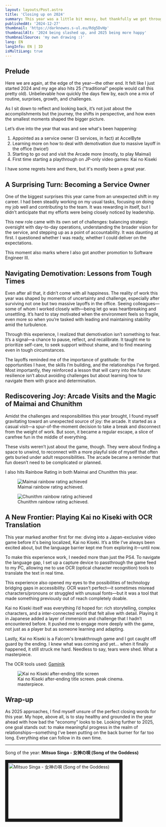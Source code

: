 ```yaml
---
layout: layouts/Post.astro
title: 'Closing up on 2024'
summary: This year was a little bit messy, but thankfully we got through
publishedAt: '2024-12-27'
thumbnail: 'https://darknowns.s-ul.eu/Rdg5DvHp'
thumbnailAlt: '2024 being slashed up, and 2025 being more happy'
thumbnailSource: 'my own drawing :)'
lang: EN
langInfo: EN | ID
isMultiLang: true
---
```


## Prelude

Here we are again, at the edge of the year—the other end. It felt like I just started 2024 and my age also hits 25 ("traditional" people would call this pretty old). Unbelievable how quickly the days flew by, each one a mix of routine, surprises, growth, and challenges.

As I sit down to reflect and looking back, it’s not just about the accomplishments but the journey, the shifts in perspective, and how even the smallest moments shaped the bigger picture.

Let’s dive into the year that was and see what's been happening:

1. Appointed as a service owner (3 services, in fact) at AccelByte
2. Learning more on how to deal with demotivation due to massive layoff in the office (twice!)
3. Starting to go out and visit the Arcade more (mostly, to play Maimai)
4. First time starting a playthrough on JP-only video games: Kai no Kiseki

I have some regrets here and there, but it's mostly been a great year.

## A Surprising Turn: Becoming a Service Owner

One of the biggest surprises this year came from an unexpected shift in my career. I had been steadily working on my usual tasks, focusing on doing my job well and contributing to the team. It was rewarding in itself, but I didn’t anticipate that my efforts were being closely noticed by leadership.

This new role came with its own set of challenges: balancing strategic oversight with day-to-day operations, understanding the broader vision for the service, and stepping up as a point of accountability. It was daunting at first. I questioned whether I was ready, whether I could deliver on the expectations.

This moment also marks where I also got another promotion to Software Engineer III.

## Navigating Demotivation: Lessons from Tough Times

Even after all that, it didn’t come with all happiness. The reality of work this year was shaped by moments of uncertainty and challenge, especially after surviving not one but two massive layoffs in the office. Seeing colleagues—some of whom I worked closely with—being let go was heartbreaking and unsettling. It’s hard to stay motivated when the environment feels so fragile, even more so when you’re tasked with leading and maintaining stability amid the turbulence.

Through this experience, I realized that demotivation isn’t something to fear. It’s a signal—a chance to pause, reflect, and recalibrate. It taught me to prioritize self-care, to seek support without shame, and to find meaning even in tough circumstances.

The layoffs reminded me of the importance of gratitude: for the opportunities I have, the skills I’m building, and the relationships I’ve forged. Most importantly, they reinforced a lesson that will carry into the future: resilience isn’t about avoiding challenges but about learning how to navigate them with grace and determination.

## Rediscovering Joy: Arcade Visits and the Magic of Maimai and Chunithm

Amidst the challenges and responsibilities this year brought, I found myself gravitating toward an unexpected source of joy: the arcade. It started as a casual visit—a spur-of-the-moment decision to take a break and disconnect from the weight of work. But soon, it became a regular escape, a slice of carefree fun in the middle of everything.

These visits weren’t just about the game, though. They were about finding a space to unwind, to reconnect with a more playful side of myself that often gets buried under adult responsibilities. The arcade became a reminder that fun doesn’t need to be complicated or planned.

I also hits Rainbow Rating in both Maimai and Chunithm this year.

<figure>
    <img src="https://darknowns.s-ul.eu/c6Zvy6MA"
         alt="Maimai rainbow rating achieved">
    <figcaption classname="text-slate-500 text-center break-all">Maimai rainbow rating achieved.</figcaption>
</figure>
<figure>
    <img src="https://darknowns.s-ul.eu/gPiasAqW"
         alt="Chunithm rainbow rating achieved">
    <figcaption classname="text-slate-500 text-center break-all">Chunithm rainbow rating achieved.</figcaption>
</figure>

## A New Frontier: Playing Kai no Kiseki with OCR Translation

This year marked another first for me: diving into a Japan-exclusive video game before it's being localized, Kai no Kiseki. It’s a title I’ve always been excited about, but the language barrier kept me from exploring it—until now.

To make this experience work, I needed more than just the PS4. To navigate the language gap, I set up a capture device to passthrough the game feed to my PC, allowing me to use OCR (optical character recognition) tools to translate the text in real time.

This experience also opened my eyes to the possibilities of technology bridging gaps in accessibility. OCR wasn’t perfect—it sometimes misread characters/pronouns or struggled with unusual fonts—but it was a tool that made something previously out of reach completely doable.

Kai no Kiseki itself was everything I’d hoped for: rich storytelling, complex characters, and a inter-connected world that felt alive with detail. Playing it in Japanese added a layer of immersion and challenge that I hadn’t encountered before. It pushed me to engage more deeply with the game, not just as a player but as someone learning and adapting.

Lastly, Kai no Kiseki is a Falcom's breakthrough game and I got caught off guard by the ending. I knew what was coming and yet… when it finally happened, it still struck me hard. Needless to say, tears were shed. What a masterpiece.

The OCR tools used: [Gaminik](https://www.gaminik.net/)

<figure>
    <img src="https://darknowns.s-ul.eu/z9sPJpvA"
         alt="Kai no Kiseki after-ending title screen">
    <figcaption classname="text-slate-500 text-center break-all">Kai no Kiseki after-ending title screen. peak cinema. masterpiece.</figcaption>
</figure>

## Wrap-up

As 2025 approaches, I find myself unsure of the perfect closing words for this year. My hope, above all, is to stay healthy and grounded in the year ahead with how bad the "economy" looks to be. Looking further to 2025, one goal stands out: to make meaningful progress in the realm of relationships—something I’ve been putting on the back burner for far too long. Everything else can follow in its own time.

---

Song of the year: **Mitsuo Singa - 女神の唄 (Song of the Goddess)**

<a href="https://www.youtube.com/watch?v=uB79Y7glNPk" target="_blank">
 <img src="https://darknowns.s-ul.eu/TwNMz5Qk" alt="Mitsuo Singa - 女神の唄 (Song of the Goddess)" width="360" height="180" border="10" />
</a>
